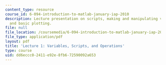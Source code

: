 ```yaml
---
content_type: resource
course_id: 6-094-introduction-to-matlab-january-iap-2010
description: Lecture presentation on scripts, making and manipulating variables, operations,
  and basic plotting.
file: null
file_location: /coursemedia/6-094-introduction-to-matlab-january-iap-2010/dd6eccc02411e92e8fb672590092a653_MIT6_094IAP10_lec01.pdf
file_type: application/pdf
layout: pdf
title: 'Lecture 1: Variables, Scripts, and Operations'
type: course
uid: dd6eccc0-2411-e92e-8fb6-72590092a653
---
```

